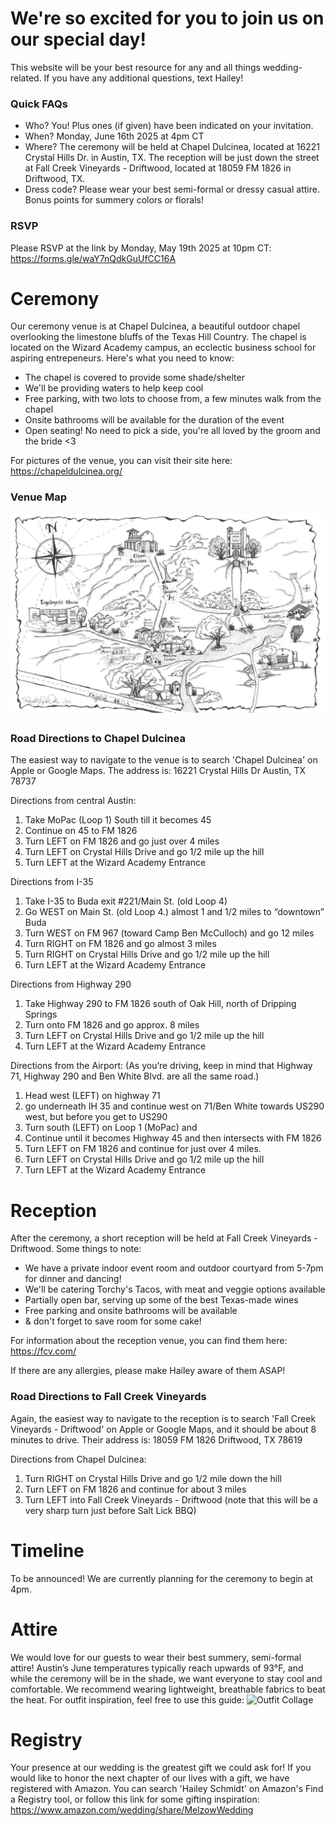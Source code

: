 # We're so excited for you to join us on our special day!

This website will be your best resource for any and all things wedding-related. If you have any additional questions, text Hailey!

### Quick FAQs
- Who? You! Plus ones (if given) have been indicated on your invitation.
- When? Monday, June 16th 2025 at 4pm CT
- Where? The ceremony will be held at Chapel Dulcinea, located at 16221 Crystal Hills Dr. in Austin, TX. The reception will be just down the street at Fall Creek Vineyards - Driftwood, located at 18059 FM 1826 in Driftwood, TX.
- Dress code? Please wear your best semi-formal or dressy casual attire. Bonus points for summery colors or florals!

### RSVP
Please RSVP at the link by Monday, May 19th 2025 at 10pm CT: https://forms.gle/waY7nQdkGuUfCC16A

# Ceremony
Our ceremony venue is at Chapel Dulcinea, a beautiful outdoor chapel overlooking the limestone bluffs of the Texas Hill Country. The chapel is located on the Wizard Academy campus, an ecclectic business school for aspiring entrepeneurs. Here's what you need to know:

- The chapel is covered to provide some shade/shelter
- We'll be providing waters to help keep cool
- Free parking, with two lots to choose from, a few minutes walk from the chapel
- Onsite bathrooms will be available for the duration of the event
- Open seating! No need to pick a side, you're all loved by the groom and the bride <3

For pictures of the venue, you can visit their site here: https://chapeldulcinea.org/

### Venue Map
![Map](../chapel_map.png)

### Road Directions to Chapel Dulcinea
The easiest way to navigate to the venue is to search 'Chapel Dulcinea' on Apple or Google Maps. The address is:
16221 Crystal Hills Dr
Austin, TX 78737

Directions from central Austin:
1. Take MoPac (Loop 1) South till it becomes 45
2. Continue on 45 to FM 1826
3. Turn LEFT on FM 1826 and go just over 4 miles
4. Turn LEFT on Crystal Hills Drive and go 1/2 mile up the hill
5. Turn LEFT at the Wizard Academy Entrance

Directions from I-35
1. Take I-35 to Buda exit #221/Main St. (old Loop 4)
2. Go WEST on Main St. (old Loop 4.) almost 1 and 1/2 miles to “downtown” Buda
3. Turn WEST on FM 967 (toward Camp Ben McCulloch) and go 12 miles
4. Turn RIGHT on FM 1826 and go almost 3 miles
5. Turn RIGHT on Crystal Hills Drive and go 1/2 mile up the hill
6. Turn LEFT at the Wizard Academy Entrance

Directions from Highway 290
1. Take Highway 290 to FM 1826
south of Oak Hill, north of Dripping Springs
2. Turn onto FM 1826 and go approx. 8 miles
3. Turn LEFT on Crystal Hills Drive and go 1/2 mile up the hill
4. Turn LEFT at the Wizard Academy Entrance
 
Directions from the Airport: (As you’re driving, keep in mind that Highway 71, Highway 290 and Ben White Blvd. are all the same road.)
1. Head west (LEFT) on highway 71
2. go underneath IH 35 and continue west on 71/Ben White towards US290 west, but before you get to US290
3. Turn south (LEFT) on Loop 1 (MoPac) and
4. Continue until it becomes Highway 45 and then intersects with FM 1826
5. Turn LEFT on FM 1826 and continue for just over 4 miles.
6. Turn LEFT on Crystal Hills Drive and go 1/2 mile up the hill
7. Turn LEFT at the Wizard Academy Entrance

# Reception
After the ceremony, a short reception will be held at Fall Creek Vineyards - Driftwood. Some things to note:

- We have a private indoor event room and outdoor courtyard from 5-7pm for dinner and dancing!
- We'll be catering Torchy's Tacos, with meat and veggie options available
- Partially open bar, serving up some of the best Texas-made wines
- Free parking and onsite bathrooms will be available
- & don't forget to save room for some cake!

For information about the reception venue, you can find them here: https://fcv.com/

If there are any allergies, please make Hailey aware of them ASAP!

### Road Directions to Fall Creek Vineyards
Again, the easiest way to navigate to the reception is to search 'Fall Creek Vineyards - Driftwood' on Apple or Google Maps, and it should be about 8 minutes to drive. Their address is:
18059 FM 1826
Driftwood, TX 78619

Directions from Chapel Dulcinea:
1. Turn RIGHT on Crystal Hills Drive and go 1/2 mile down the hill
2. Turn LEFT on FM 1826 and continue for about 3 miles
3. Turn LEFT into Fall Creek Vineyards - Driftwood (note that this will be a very sharp turn just before Salt Lick BBQ)

# Timeline
To be announced! We are currently planning for the ceremony to begin at 4pm.

# Attire
We would love for our guests to wear their best summery, semi-formal attire! Austin’s June temperatures typically reach upwards of 93°F, and while the ceremony will be in the shade, we want everyone to stay cool and comfortable. We recommend wearing lightweight, breathable fabrics to beat the heat. For outfit inspiration, feel free to use this guide:
![Outfit Collage](../collage.png)

# Registry
Your presence at our wedding is the greatest gift we could ask for! If you would like to honor the next chapter of our lives with a gift, we have registered with Amazon. You can search 'Hailey Schmidt' on Amazon's Find a Registry tool, or follow this link for some gifting inspiration: https://www.amazon.com/wedding/share/MelzowWedding

